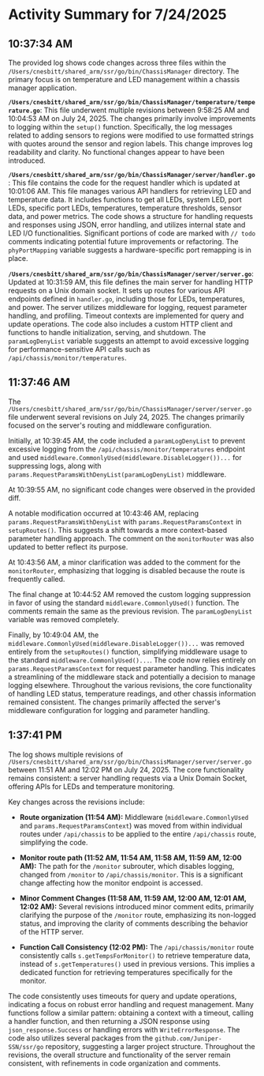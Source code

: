 # Activity Summary for 7/24/2025

## 10:37:34 AM
The provided log shows code changes across three files within the `/Users/cnesbitt/shared_arm/ssr/go/bin/ChassisManager` directory.  The primary focus is on temperature and LED management within a chassis manager application.

**`/Users/cnesbitt/shared_arm/ssr/go/bin/ChassisManager/temperature/temperature.go`**: This file underwent multiple revisions between 9:58:25 AM and 10:04:53 AM on July 24, 2025.  The changes primarily involve improvements to logging within the `setup()` function.  Specifically, the log messages related to adding sensors to regions were modified to use formatted strings with quotes around the sensor and region labels.  This change improves log readability and clarity. No functional changes appear to have been introduced.


**`/Users/cnesbitt/shared_arm/ssr/go/bin/ChassisManager/server/handler.go`**: This file contains the code for the request handler which is updated at 10:01:06 AM. This file manages various API handlers for retrieving LED and temperature data.  It includes functions to get all LEDs, system LED, port LEDs, specific port LEDs, temperatures, temperature thresholds, sensor data, and power metrics. The code shows a structure for handling requests and responses using JSON, error handling, and utilizes internal state and LED I/O functionalities. Significant portions of code are marked with `// todo` comments indicating potential future improvements or refactoring.  The `phyPortMapping` variable suggests a hardware-specific port remapping is in place.



**`/Users/cnesbitt/shared_arm/ssr/go/bin/ChassisManager/server/server.go`**:  Updated at 10:31:59 AM, this file defines the main server for handling HTTP requests on a Unix domain socket. It sets up routes for various API endpoints defined in `handler.go`, including those for LEDs, temperatures, and power. The server utilizes middleware for logging, request parameter handling, and profiling. Timeout contexts are implemented for query and update operations. The code also includes a custom HTTP client and functions to handle initialization, serving, and shutdown.  The `paramLogDenyList` variable suggests an attempt to avoid excessive logging for performance-sensitive API calls such as `/api/chassis/monitor/temperatures`.


## 11:37:46 AM
The `/Users/cnesbitt/shared_arm/ssr/go/bin/ChassisManager/server/server.go` file underwent several revisions on July 24, 2025.  The changes primarily focused on the server's routing and middleware configuration.

Initially, at 10:39:45 AM, the code included a `paramLogDenyList` to prevent excessive logging from the `/api/chassis/monitor/temperatures` endpoint and used `middleware.CommonlyUsed(middleware.DisableLogger())...` for suppressing logs,  along with  `params.RequestParamsWithDenyList(paramLogDenyList)` middleware.

At 10:39:55 AM, no significant code changes were observed in the provided diff.

A notable modification occurred at 10:43:46 AM, replacing `params.RequestParamsWithDenyList` with `params.RequestParamsContext` in `setupRoutes()`.  This suggests a shift towards a more context-based parameter handling approach.  The comment on the `monitorRouter` was also updated to better reflect its purpose.

At 10:43:56 AM, a minor clarification was added to the comment for the `monitorRouter`, emphasizing that logging is disabled because the route is frequently called.

The final change at 10:44:52 AM removed the custom logging suppression in favor of using the standard `middleware.CommonlyUsed()` function.  The comments remain the same as the previous revision.  The  `paramLogDenyList` variable was removed completely.

Finally, by 10:49:04 AM,  the `middleware.CommonlyUsed(middleware.DisableLogger())...`  was removed entirely from the `setupRoutes()` function, simplifying middleware usage to the standard `middleware.CommonlyUsed()...`.  The code now relies entirely on `params.RequestParamsContext` for request parameter handling.  This indicates a streamlining of the middleware stack and potentially a decision to manage logging elsewhere.  Throughout the various revisions, the core functionality of handling LED status, temperature readings, and other chassis information remained consistent.  The changes primarily affected the server's middleware configuration for logging and parameter handling.


## 1:37:41 PM
The log shows multiple revisions of `/Users/cnesbitt/shared_arm/ssr/go/bin/ChassisManager/server/server.go`  between 11:51 AM and 12:02 PM on July 24, 2025.  The core functionality remains consistent: a server handling requests via a Unix Domain Socket, offering APIs for LEDs and temperature monitoring.

Key changes across the revisions include:

* **Route organization (11:54 AM):**  Middleware (`middleware.CommonlyUsed` and `params.RequestParamsContext`) was moved from within individual routes under `/api/chassis` to be applied to the entire `/api/chassis` route, simplifying the code.

* **Monitor route path (11:52 AM, 11:54 AM, 11:58 AM, 11:59 AM, 12:00 AM):** The path for the `/monitor` subrouter, which disables logging, changed from `/monitor` to `/api/chassis/monitor`.  This is a significant change affecting how the monitor endpoint is accessed.

* **Minor Comment Changes (11:58 AM, 11:59 AM, 12:00 AM, 12:01 AM, 12:02 AM):** Several revisions introduced minor comment edits, primarily clarifying the purpose of the `/monitor` route, emphasizing its non-logged status, and improving the clarity of comments describing the behavior of the HTTP server.

* **Function Call Consistency (12:02 PM):**  The `/api/chassis/monitor` route consistently calls `s.getTempsForMonitor()` to retrieve temperature data, instead of  `s.getTemperatures()` used in previous versions.  This implies a dedicated function for retrieving temperatures specifically for the monitor.

The code consistently uses timeouts for query and update operations, indicating a focus on robust error handling and request management.  Many functions follow a similar pattern: obtaining a context with a timeout, calling a handler function, and then returning a JSON response using `json_response.Success` or handling errors with `WriteErrorResponse`.  The code also utilizes several packages from the `github.com/Juniper-SSN/ssr/go` repository, suggesting a larger project structure.  Throughout the revisions, the overall structure and functionality of the server remain consistent, with refinements in code organization and comments.
